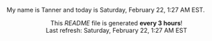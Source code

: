 My name is Tanner and today is Saturday, February 22, 1:27 AM EST.

<p align="center">This <i>README</i> file is generated <b>every 3 hours</b>!</br>Last refresh: Saturday, February 22, 1:27 AM EST<br /></p>
